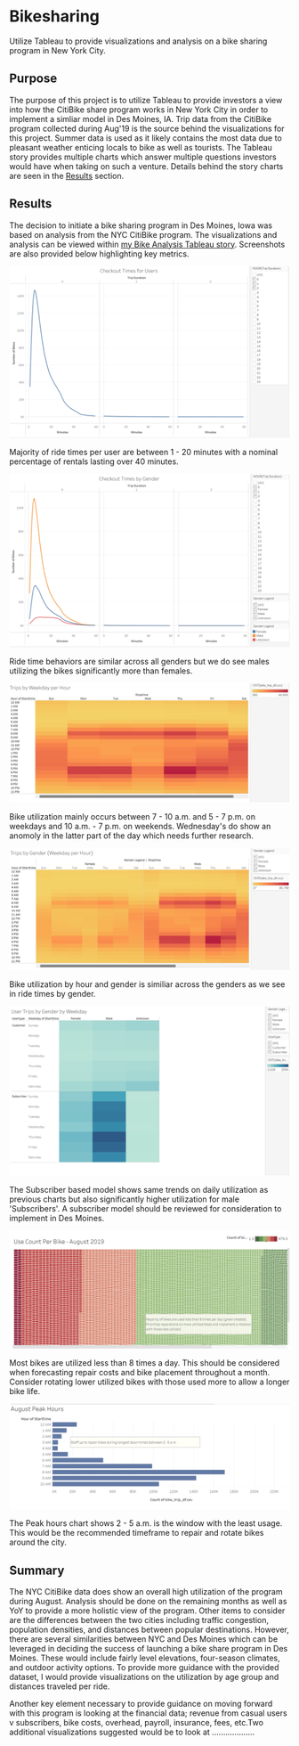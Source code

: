 # Bikesharing
Utilize Tableau to provide visualizations and analysis on a bike sharing program in New York City.

## Purpose

The purpose of this project is to utilize Tableau to provide investors a view into how the CitiBike share program works in New York City in order to implement a simliar model in Des Moines, IA.  Trip data from the CitiBike program collected during Aug'19 is the source behind the visualizations for this project.  Summer data is used as it likely contains the most data due to pleasant weather enticing locals to bike as well as tourists.  The Tableau story 
provides multiple charts which answer multiple questions investors would have when taking on such a venture.  Details behind the story charts are seen in the [Results](#Results) section.

##  Results <a name="Results"></a>

The decision to initiate a bike sharing program in Des Moines, Iowa was based on analysis from the NYC CitiBike program.  The visualizations and analysis can be viewed within [my Bike Analysis Tableau story](https://public.tableau.com/app/profile/david.b.schultz/viz/Bike_Challenge_16647409152970/BikeSharinginNYC).  Screenshots are also provided below highlighting key metrics.

![Checkout%20Time%20for%20Users.png](https://github.com/dschul01/Bikesharing/blob/main/Images/Checkout%20Time%20for%20Users.png)

Majority of ride times per user are between 1 - 20 minutes with a nominal percentage of rentals lasting over 40 minutes.

![Checkout%20Time%20for%20Users%20by%20Gender.png](https://github.com/dschul01/Bikesharing/blob/main/Images/Checkout%20Time%20for%20Users%20by%20Gender.png)

Ride time behaviors are similar across all genders but we do see males utilizing the bikes significantly more than females. 

![Trips%20by%20Weekday%20per%20Hour.png](https://github.com/dschul01/Bikesharing/blob/main/Images/Trips%20by%20Weekday%20per%20Hour.png)

Bike utilization mainly occurs between 7 - 10 a.m. and 5 - 7 p.m. on weekdays and 10 a.m. - 7 p.m. on weekends.  Wednesday's do show an anomoly in the latter part of the day which needs further research.

![Trips%20by%20Weekday%20per%20Hour%20by%20Gender.png](https://github.com/dschul01/Bikesharing/blob/main/Images/Trips%20by%20Weekday%20per%20Hour%20by%20Gender.png)

Bike utilization by hour and gender is similiar across the genders as we see in ride times by gender.

![User%20Trips%20by%20Gender%20by%20Weekday%20by%20Usertype.png](https://github.com/dschul01/Bikesharing/blob/main/Images/User%20Trips%20by%20Gender%20by%20Weekday%20by%20Usertype.png)

The Subscriber based model shows same trends on daily utilization as previous charts but also significantly higher utilization for male 'Subscribers'.  A subscriber model should be reviewed for consideration to implement in Des Moines.

![User%20Count%20Per%20Bike.png](https://github.com/dschul01/Bikesharing/blob/main/Images/User%20Count%20Per%20Bike.png)

Most bikes are utilized less than 8 times a day.  This should be considered when forecasting repair costs and bike placement throughout a month.  Consider rotating lower utilized bikes with those used more to allow a longer bike life.

![August%20Peak%20Hours.png](https://github.com/dschul01/Bikesharing/blob/main/Images/August%20Peak%20Hours.png)

The Peak hours chart shows 2 - 5 a.m. is the window with the least usage.  This would be the recommended timeframe to repair and rotate bikes around the city. 

## Summary
The NYC CitiBike data does show an overall high utilization of the program during August.  Analysis should be done on the remaining months as well as YoY to provide a more holistic view of the program.  Other items to consider are the differences between the two cities including traffic congestion, population densities, and distances between popular destinations.  However, there are several similarities between NYC and Des Moines which can be leveraged in deciding the success of launching a bike share program in Des Moines.  These would include fairly level elevations, four-season climates, and outdoor activity options.   To provide more guidance with the provided dataset, I would provide visualizations on the utilization by age group and distances traveled per ride.  

Another key element necessary to provide guidance on moving forward with this program is looking at the financial data; revenue from casual users v subscribers, bike costs, overhead, payroll, insurance, fees, etc.Two additional visualizations suggested would be to look at ...................